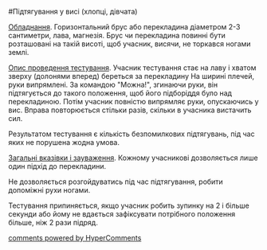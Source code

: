 <div id="hypercomments_widget" class="js-hypercomments-widget invisible"></div>

#Підтягування у висі (хлопці, дівчата)

<u>Обладнання</u>. Горизонтальний брус або перекладина діаметром 2-3 сантиметри, лава, магнезія. Брус чи перекладина повинні бути розташовані на такій висоті, щоб учасник, висячи, не торкався ногами землі.

<u>Опис проведення тестування</u>. Учасник тестування стає на лаву і хватом зверху (долонями вперед) береться за перекладину На ширині плечей, руки випрямлені. За командою "Можна!", згинаючи руки, він підтягується до такого положення, щоб його підборіддя було над перекладиною. Потім учасник повністю випрямляє руки, опускаючись у вис. Вправа повторюється стільки разів, скільки в учасника вистачить сил.

Результатом тестування є кількість безпомилкових підтягувань, під час яких не порушена жодна умова.

<u>Загальні вказівки і зауваження</u>. Кожному учасникові дозволяється лише один підхід до перекладини.

Не дозволяється розгойдуватись під час підтягування, робити допоміжні рухи ногами.

Тестування припиняється, якщо учасник робить зупинку на 2 і більше секунди або йому не вдається зафіксувати потрібного положення більше, ніж 2 рази підряд.

<div class="js-hypercomments-container">
<a href="http://hypercomments.com" class="hc-link" title="comments widget">comments powered by HyperComments</a>
</div>
